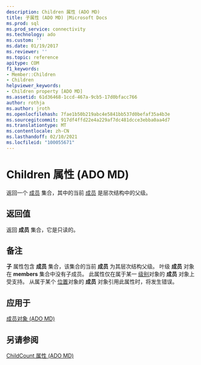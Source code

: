 ```yaml
---
description: Children 属性 (ADO MD)
title: 子属性 (ADO MD) |Microsoft Docs
ms.prod: sql
ms.prod_service: connectivity
ms.technology: ado
ms.custom: ''
ms.date: 01/19/2017
ms.reviewer: ''
ms.topic: reference
apitype: COM
f1_keywords:
- Member::Children
- Children
helpviewer_keywords:
- Children property [ADO MD]
ms.assetid: 61d36468-1ccd-467a-9cb5-17d0bfacc766
author: rothja
ms.author: jroth
ms.openlocfilehash: 7fae1b50b219abc4e5841bb537d0befaf35a4b3e
ms.sourcegitcommit: 917df4ffd22e4a229af7dc481dcce3ebba0aa4d7
ms.translationtype: MT
ms.contentlocale: zh-CN
ms.lasthandoff: 02/10/2021
ms.locfileid: "100055671"
---
```

# <a name="children-property-ado-md"></a>Children 属性 (ADO MD)
返回一个 [成员](./members-collection-ado-md.md) 集合，其中的当前 [成员](./member-object-ado-md.md) 是层次结构中的父级。  
  
## <a name="return-values"></a>返回值  
 返回 **成员** 集合，它是只读的。  
  
## <a name="remarks"></a>备注  
 **子** 属性包含 **成员** 集合，该集合的当前 **成员** 为其层次结构父级。 叶级 **成员** 对象在 **members** 集合中没有子成员。 此属性仅在属于某一 [级别](./level-object-ado-md.md)对象的 **成员** 对象上受支持。 从属于某个 [位置](./position-object-ado-md.md)对象的 **成员** 对象引用此属性时，将发生错误。  
  
## <a name="applies-to"></a>应用于  
 [成员对象 (ADO MD)](./member-object-ado-md.md)  
  
## <a name="see-also"></a>另请参阅  
 [ChildCount 属性 (ADO MD)](./childcount-property-ado-md.md)